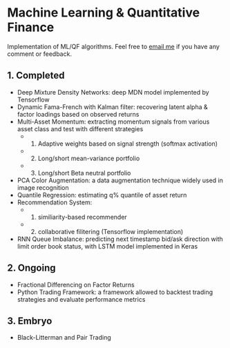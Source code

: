 # Machine Learning & Quantitative Finance
Implementation of ML/QF algorithms. Feel free to [email me](mailto:jenchieh_cheng@mfe.berkeley.edu) if you have any comment or feedback.

## 1. Completed

- Deep Mixture Density Networks: deep MDN model implemented by Tensorflow
- Dynamic Fama-French with Kalman filter: recovering latent alpha & factor loadings based on observed returns
- Multi-Asset Momentum: extracting momentum signals from various asset class and test with different strategies
	- 1) Adaptive weights based on signal strength (softmax activation)
	- 2) Long/short mean-variance portfolio
	- 3) Long/short Beta neutral portfolio
- PCA Color Augmentation: a data augmentation technique widely used in image recognition
- Quantile Regression: estimating q% quantile of asset return
- Recommendation System: 
	- 1) similiarity-based recommender
	- 2) collaborative filitering (Tensorflow implementation)
- RNN Queue Imbalance: predicting next timestamp bid/ask direction with limit order book status, with LSTM model implemented in Keras

## 2. Ongoing

- Fractional Differencing on Factor Returns
- Python Trading Framework: a framework allowed to backtest trading strategies and evaluate performance metrics

## 3. Embryo

- Black-Litterman and Pair Trading